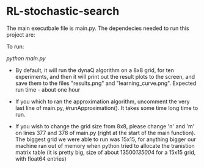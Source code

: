 # RL-stochastic-search


The main executbale file is main.py.
The dependecies needed to run this project are:

To run:

*python main.py*

- By default, it will run the dynaQ algorithm on a 8x8 grid, for ten experiments, and then it will print out the result plots to the screen,
  and save them to the files "results.png" and "learning_curve.png". Expected run time - about one hour

- If you which to ran the approximation algorithm, uncomment the very last line of main.py, #runApproximation().
  It takes some time long time to run.

- If you wish to change the grid size from 8x8, please change 'n' and 'm' on lines 377 and 378 of main.py (right at the start of the
  main function). 
  The biggest grid we were able to run was 15x15, for anything bigger our machine ran out of memory when python tried to 
  allocate the tranistion matrix table (it is pretty big, size of about 13500*13500*4 for a 15x15 grid, with float64 entries)
  
 
